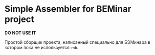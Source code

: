 # Simple Assembler for BEMinar project

**DO NOT USE IT**

Простой сборщик проекта, написанный специально для БЭМинара в котором пока не используется `enb`.
